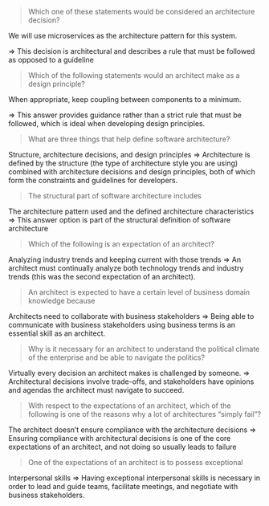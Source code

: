 >Which one of these statements would be considered an architecture decision?
 
 We will use microservices as the architecture pattern for this system.
 
=> This decision is architectural and describes a rule that must be followed as opposed to a guideline

> Which of the following statements would an architect make as a design principle?

When appropriate, keep coupling between components to a minimum.

=> This answer provides guidance rather than a strict rule that must be followed, which is ideal when developing design principles.

> What are three things that help define software architecture?

Structure, architecture decisions, and design principles
=> Architecture is defined by the structure (the type of architecture style you are using) combined with architecture decisions and design principles, both of which form the constraints and guidelines for developers.

> The structural part of software architecture includes

The architecture pattern used and the defined architecture characteristics
=> This answer option is part of the structural definition of software architecture

> Which of the following is an expectation of an architect?

Analyzing industry trends and keeping current with those trends
=> An architect must continually analyze both technology trends and industry trends (this was the second expectation of an architect).

> An architect is expected to have a certain level of business domain knowledge because

Architects need to collaborate with business stakeholders
=> Being able to communicate with business stakeholders using business terms is an essential skill as an architect.

> Why is it necessary for an architect to understand the political climate of the enterprise and be able to navigate the politics?

Virtually every decision an architect makes is challenged by someone.
=> Architectural decisions involve trade-offs, and stakeholders have opinions and agendas the architect must navigate to succeed.

> With respect to the expectations of an architect, which of the following is one of the reasons why a lot of architectures “simply fail”?

The architect doesn’t ensure compliance with the architecture decisions
=> Ensuring compliance with architectural decisions is one of the core expectations of an architect, and not doing so usually leads to failure

> One of the expectations of an architect is to possess exceptional

Interpersonal skills
=> Having exceptional interpersonal skills is necessary in order to lead and guide teams, facilitate meetings, and negotiate with business stakeholders.
